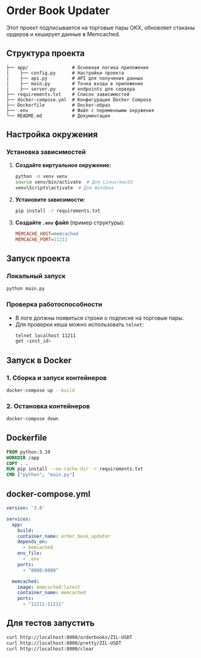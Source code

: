 # Order Book Updater

Этот проект подписывается на торговые пары OKX, обновляет стаканы ордеров и кеширует данные в Memcached.

## Структура проекта

```
├── app/                # Основная логика приложения
|    ├── config.py      # Настройки проекта
|    ├── api.py         # API для получения данных
|    ├── main.py        # Точка входа в приложение
|    ├── server.py      # endpoints для сервера
├── requirements.txt    # Список зависимостей
├── docker-compose.yml  # Конфигурация Docker Compose
├── Dockerfile          # Docker-образ
├── .env                # Файл с переменными окружения
└── README.md           # Документация
```

## Настройка окружения

### Установка зависимостей

1. **Создайте виртуальное окружение:**
   ```sh
   python -m venv venv
   source venv/bin/activate  # Для Linux/macOS
   venv\Scripts\activate  # Для Windows
   ```

2. **Установите зависимости:**
   ```sh
   pip install -r requirements.txt
   ```

3. **Создайте `.env` файл** (пример структуры):
   ```ini
   MEMCACHE_HOST=memcached
   MEMCACHE_PORT=11211
   ```

## Запуск проекта

### Локальный запуск

```sh
python main.py
```

### Проверка работоспособности

- В логе должны появиться строки о подписке на торговые пары.
- Для проверки кеша можно использовать `telnet`:
  ```sh
  telnet localhost 11211
  get <inst_id>
  ```

## Запуск в Docker

### 1. Сборка и запуск контейнеров

```sh
docker-compose up --build
```

### 2. Остановка контейнеров

```sh
docker-compose down
```

## Dockerfile

```dockerfile
FROM python:3.10
WORKDIR /app
COPY . .
RUN pip install --no-cache-dir -r requirements.txt
CMD ["python", "main.py"]
```

## docker-compose.yml

```yaml
version: '3.8'

services:
  app:
    build: .
    container_name: order_book_updater
    depends_on:
      - memcached
    env_file:
      - .env
    ports:
      - "8000:8000"

  memcached:
    image: memcached:latest
    container_name: memcached
    ports:
      - "11211:11211"
```


## Для тестов запустить

```sh
curl http://localhost:8000/orderbooks/ZIL-USDT
curl http://localhost:8000/pretty/ZIL-USDT
curl http://localhost:8000/clear
```


